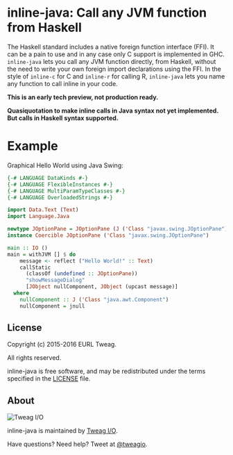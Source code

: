 # inline-java: Call any JVM function from Haskell

The Haskell standard includes a native foreign function interface
(FFI). It can be a pain to use and in any case only C support is
implemented in GHC. `inline-java` lets you call any JVM function
directly, from Haskell, without the need to write your own foreign
import declarations using the FFI. In the style of `inline-c` for C and
`inline-r` for calling R, `inline-java` lets you name any function to
call inline in your code.

**This is an early tech preview, not production ready.**

**Quasiquotation to make inline calls in Java syntax not yet
  implemented. But calls in Haskell syntax supported.**

# Example

Graphical Hello World using Java Swing:

```Haskell
{-# LANGUAGE DataKinds #-}
{-# LANGUAGE FlexibleInstances #-}
{-# LANGUAGE MultiParamTypeClasses #-}
{-# LANGUAGE OverloadedStrings #-}

import Data.Text (Text)
import Language.Java

newtype JOptionPane = JOptionPane (J ('Class "javax.swing.JOptionPane"))
instance Coercible JOptionPane ('Class "javax.swing.JOptionPane")

main :: IO ()
main = withJVM [] $ do
    message <- reflect ("Hello World!" :: Text)
    callStatic
      (classOf (undefined :: JOptionPane))
      "showMessageDialog"
      [JObject nullComponent, JObject (upcast message)]
  where
    nullComponent :: J ('Class "java.awt.Component")
    nullComponent = jnull
```
## License

Copyright (c) 2015-2016 EURL Tweag.

All rights reserved.

inline-java is free software, and may be redistributed under the terms
specified in the [LICENSE](LICENSE) file.

## About

![Tweag I/O](http://i.imgur.com/0HK8X4y.png)

inline-java is maintained by [Tweag I/O](http://tweag.io/).

Have questions? Need help? Tweet at
[@tweagio](http://twitter.com/tweagio).
